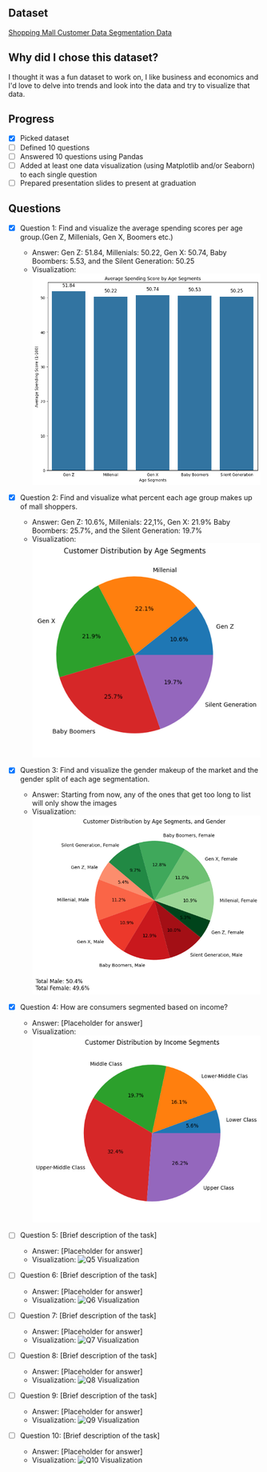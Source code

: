 ## Dataset
[Shopping Mall Customer Data Segmentation Data](https://www.kaggle.com/datasets/zubairmustafa/shopping-mall-customer-segmentation-data)

## Why did I chose this dataset?

I thought it was a fun dataset to work on, I like business and economics and I'd love to delve into trends and look into the data and try to visualize that data.

## Progress
- [x] Picked dataset
- [ ] Defined 10 questions
- [ ] Answered 10 questions using Pandas
- [ ] Added at least one data visualization (using Matplotlib and/or Seaborn) to each single question
- [ ] Prepared presentation slides to present at graduation

## Questions
- [X] Question 1: Find and visualize the average spending scores per age group.(Gen Z, Millenials, Gen X, Boomers etc.)
  - Answer: Gen Z: 51.84, Millenials: 50.22, Gen X: 50.74, Baby Boombers: 5.53, and the Silent Generation: 50.25 
  - Visualization: ![Q1 Visualization](image-1.png)

- [x] Question 2: Find and visualize what percent each age group makes up of mall shoppers.
  - Answer: Gen Z: 10.6%, Millenials: 22,1%, Gen X: 21.9% Baby Boombers: 25.7%, and the Silent Generation: 19.7% 
  - Visualization: ![Q2 Visualization](image.png)

- [x] Question 3: Find and visualize the gender makeup of the market and the gender split of each age segmentation.
  - Answer: Starting from now, any of the ones that get too long to list will only show the images
  - Visualization: ![Q3 Visualization](image-2.png)

- [x] Question 4: How are consumers segmented based on income?
  - Answer: [Placeholder for answer]
  - Visualization: ![Q4 Visualization](image-3.png)

- [ ] Question 5: [Brief description of the task]
  - Answer: [Placeholder for answer]
  - Visualization: ![Q5 Visualization](https://example.com/path-to-image-5.png)

- [ ] Question 6: [Brief description of the task]
  - Answer: [Placeholder for answer]
  - Visualization: ![Q6 Visualization](https://example.com/path-to-image-6.png)

- [ ] Question 7: [Brief description of the task]
  - Answer: [Placeholder for answer]
  - Visualization: ![Q7 Visualization](https://example.com/path-to-image-7.png)

- [ ] Question 8: [Brief description of the task]
  - Answer: [Placeholder for answer]
  - Visualization: ![Q8 Visualization](https://example.com/path-to-image-8.png)

- [ ] Question 9: [Brief description of the task]
  - Answer: [Placeholder for answer]
  - Visualization: ![Q9 Visualization](https://example.com/path-to-image-9.png)

- [ ] Question 10: [Brief description of the task]
  - Answer: [Placeholder for answer]
  - Visualization: ![Q10 Visualization](https://example.com/path-to-image-10.png)
